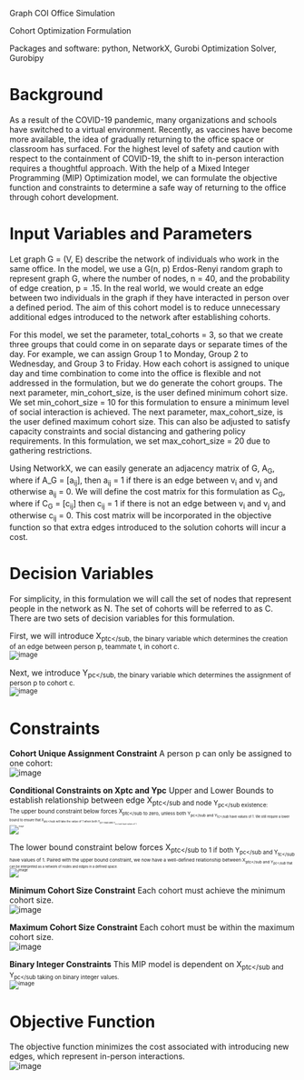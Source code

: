 
Graph COI Office Simulation

Cohort Optimization Formulation

Packages and software: python, NetworkX, Gurobi Optimization Solver,
Gurobipy

# Background

As a result of the COVID-19 pandemic, many organizations and schools
have switched to a virtual environment. Recently, as vaccines have
become more available, the idea of gradually returning to the office
space or classroom has surfaced. For the highest level of safety and
caution with respect to the containment of COVID-19, the shift to
in-person interaction requires a thoughtful approach. With the help of a
Mixed Integer Programming (MIP) Optimization model, we can formulate the
objective function and constraints to determine a safe way of returning
to the office through cohort development.

# Input Variables and Parameters

Let graph G = (V, E) describe the network of individuals who work in the same office. In the model, we use a G(n, p) Erdos-Renyi random graph to represent graph G, where the number of nodes, n = 40, and the probability of edge creation, p = .15. In the real world, we would create an edge between two individuals in the graph if they have interacted in person over a defined period. The aim of this cohort model is to reduce unnecessary additional edges introduced to the network after establishing cohorts. <br>

For this model, we set the parameter, total_cohorts = 3, so that we create three groups that could come in on separate days or separate times of the day. For example, we can assign Group 1 to Monday, Group 2 to Wednesday, and Group 3 to Friday. How each cohort is assigned to unique day and time combination to come into the office is flexible and not addressed in the formulation, but we do generate the cohort groups. The next parameter, min_cohort_size, is the user defined minimum cohort size. We set min_cohort_size = 10 for this formulation to ensure a minimum level of social interaction is achieved. The next parameter, max_cohort_size, is the user defined maximum cohort size. This can also be adjusted to satisfy capacity constraints and social distancing and gathering policy requirements. In this formulation, we set max_cohort_size = 20 due to gathering restrictions. <br> 

Using NetworkX, we can easily generate an adjacency matrix of G, A<sub>G</sub>, where if A_G = [a<sub>ij</sub>], then a<sub>ij</sub> = 1 if there is an edge between v<sub>i</sub> and v<sub>j</sub> and otherwise a<sub>ij</sub> = 0. We will define the cost matrix for this formulation as C<sub>G</sub>, where if C<sub>G</sub> = [c<sub>ij</sub>] then c<sub>ij</sub> = 1 if there is not an edge between v<sub>i</sub> and v<sub>j</sub> and otherwise c<sub>ij</sub> = 0. This cost matrix will be incorporated in the objective function so that extra edges introduced to the solution cohorts will incur a cost. <br>


# Decision Variables
For simplicity, in this formulation we will call the set of nodes that represent people in the network as N. The set of cohorts will be referred to as C. 
There are two sets of decision variables for this formulation. <br>

First, we will introduce X<sub>ptc</sub, the binary variable which determines the creation of an edge between person p, teammate t, in cohort c. <br>
	![image](https://user-images.githubusercontent.com/46353487/113512729-f9b21380-9533-11eb-9cf6-b977869cfb1d.png)

Next, we introduce Y<sub>pc</sub, the binary variable which determines the assignment of person p to cohort c. <br>
	![image](https://user-images.githubusercontent.com/46353487/113512760-13ebf180-9534-11eb-8d16-57399f948682.png)


# Constraints
**Cohort Unique Assignment Constraint**
A person p can only be assigned to one cohort:<br>
	![image](https://user-images.githubusercontent.com/46353487/113512794-43026300-9534-11eb-8454-59d17938322a.png)


**Conditional Constraints on Xptc and Ypc**
Upper and Lower Bounds to establish relationship between edge X<sub>ptc</sub and node Y<sub>pc</sub existence:<br>
The upper bound constraint below forces X<sub>ptc</sub to zero, unless both Y<sub>pc</sub and Y<sub>tc</sub have values of 1. We still require a lower bound to ensure that X<sub>ptc</sub will take the value of 1 when both Y<sub>pc</sub and Y<sub>tc</sub have values of 1.<br>
	![image](https://user-images.githubusercontent.com/46353487/113512801-4c8bcb00-9534-11eb-8325-74f911393058.png)


The lower bound constraint below forces X<sub>ptc</sub to 1 if both Y<sub>pc</sub and Y<sub>tc</sub have values of 1. Paired with the upper bound constraint, we now have a well-defined relationship between X<sub>ptc</sub and Y<sub>pc</sub that can be interpreted as a network of nodes and edges in a defined space.<br>
	![image](https://user-images.githubusercontent.com/46353487/113512812-57466000-9534-11eb-827d-2681fcdf5c38.png)


**Minimum Cohort Size Constraint**
Each cohort must achieve the minimum cohort size.<br>
	![image](https://user-images.githubusercontent.com/46353487/113512817-60cfc800-9534-11eb-9dd5-ca8fc8bdb7e5.png)


**Maximum Cohort Size Constraint**
Each cohort must be within the maximum cohort size.<br>
	![image](https://user-images.githubusercontent.com/46353487/113512819-675e3f80-9534-11eb-8d01-d2b00aa7fdc5.png)


**Binary Integer Constraints**
This MIP model is dependent on X<sub>ptc</sub and Y<sub>pc</sub taking on binary integer values.<br>
	![image](https://user-images.githubusercontent.com/46353487/113512825-6f1de400-9534-11eb-98ed-a37a5075d63c.png)


# Objective Function

The objective function minimizes the cost associated with introducing
new edges, which represent in-person interactions.<br>
	![image](https://user-images.githubusercontent.com/46353487/113512827-77761f00-9534-11eb-8cf2-34c31956a5f8.png)

